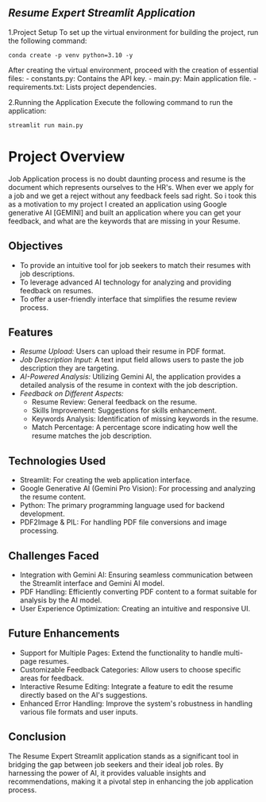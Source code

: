 ## *Resume Expert Streamlit Application*
1.Project Setup
  To set up the virtual environment for building the project, run the following command:
  
  ```conda create -p venv python=3.10 -y```
  
  After creating the virtual environment, proceed with the creation of essential files:
    - constants.py: Contains the API key.
    - main.py: Main application file.
    - requirements.txt: Lists project dependencies.

 2.Running the Application
  Execute the following command to run the application:
  
  ```streamlit run main.py```


# Project Overview
Job Application process is no doubt daunting process and resume is the document which represents ourselves to the HR's. When ever we apply for a job and we get a reject without any feedback feels sad right. So i took this as a motivation to my project I created an application using Google generative AI [GEMINI] and built an application where you can get your feedback, and what are the keywords that are missing in your Resume.

## Objectives
- To provide an intuitive tool for job seekers to match their resumes with job descriptions.
- To leverage advanced AI technology for analyzing and providing feedback on resumes.
- To offer a user-friendly interface that simplifies the resume review process.

## Features
- *Resume Upload:* Users can upload their resume in PDF format.
- *Job Description Input:* A text input field allows users to paste the job description they are targeting.
- *AI-Powered Analysis:* Utilizing Gemini AI, the application provides a detailed analysis of the resume in context with the job description.
- *Feedback on Different Aspects:*
  - Resume Review: General feedback on the resume.
  - Skills Improvement: Suggestions for skills enhancement.
  - Keywords Analysis: Identification of missing keywords in the resume.
  - Match Percentage: A percentage score indicating how well the resume matches the job description.

## Technologies Used
- Streamlit: For creating the web application interface.
- Google Generative AI (Gemini Pro Vision): For processing and analyzing the resume content.
- Python: The primary programming language used for backend development.
- PDF2Image & PIL: For handling PDF file conversions and image processing.

## Challenges Faced
- Integration with Gemini AI: Ensuring seamless communication between the Streamlit interface and Gemini AI model.
- PDF Handling: Efficiently converting PDF content to a format suitable for analysis by the AI model.
- User Experience Optimization: Creating an intuitive and responsive UI.

## Future Enhancements
- Support for Multiple Pages: Extend the functionality to handle multi-page resumes.
- Customizable Feedback Categories: Allow users to choose specific areas for feedback.
- Interactive Resume Editing: Integrate a feature to edit the resume directly based on the AI's suggestions.
- Enhanced Error Handling: Improve the system's robustness in handling various file formats and user inputs.

## Conclusion
The Resume Expert Streamlit application stands as a significant tool in bridging the gap between job seekers and their ideal job roles. By harnessing the power of AI, it provides valuable insights and recommendations, making it a pivotal step in enhancing the job application process.
